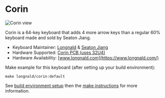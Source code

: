 # Corin

![Corin view](https://github.com/longnald/corin/raw/main/view/view-1.jpg)

Corin is a 64-key keyboard that adds 4 more arrow keys than a regular 60% keyboard made and sold by Seaton Jiang.

- Keyboard Maintainer: [Longnald](https://github.com/longnald) & [Seaton Jiang](https://github.com/seatonjiang)
- Hardware Supported: [Corin PCB (uses 32U4)](https://github.com/longnald/corin)
- Hardware Availability: [www.longnald.com](https://www.longnald.com/)

Make example for this keyboard (after setting up your build environment):

    make longnald/corin:default

See [build environment setup](https://docs.qmk.fm/#/getting_started_build_tools) then the [make instructions](https://docs.qmk.fm/#/getting_started_make_guide) for more information.
